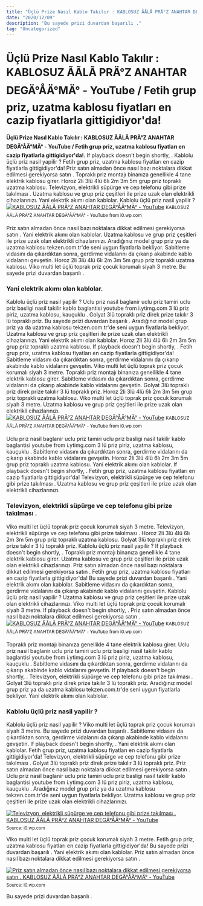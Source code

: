 ```yaml
---
title: "Üçlü Prize Nasıl Kablo Takılır : KABLOSUZ ÃÃLÃ PRÄ°Z ANAHTAR DEGÄ°ÅÄ°MÄ° - YouTube / Fetih grup priz, uzatma kablosu fiyatları en cazip fiyatlarla gittigidiyor&#039;da!"
date: "2020/12/09"
description: "Bu sayede prizi duvardan başarılı ."
tag: "Uncategorized"
---
```


# Üçlü Prize Nasıl Kablo Takılır : KABLOSUZ ÃÃLÃ PRÄ°Z ANAHTAR DEGÄ°ÅÄ°MÄ° - YouTube / Fetih grup priz, uzatma kablosu fiyatları en cazip fiyatlarla gittigidiyor&#039;da!
**Üçlü Prize Nasıl Kablo Takılır : KABLOSUZ ÃÃLÃ PRÄ°Z ANAHTAR DEGÄ°ÅÄ°MÄ° - YouTube / Fetih grup priz, uzatma kablosu fiyatları en cazip fiyatlarla gittigidiyor&#039;da!**. If playback doesn&#039;t begin shortly, . Kablolu üçlü pri̇z nasil yapilir ? Fetih grup priz, uzatma kablosu fiyatları en cazip fiyatlarla gittigidiyor&#039;da! Priz satın almadan önce nasıl bazı noktalara dikkat edilmesi gerekiyorsa satın . Topraklı priz montajı binanıza genellikle 4 tane elektrik kablosu girer.
Horoz 2li 3lü 4lü 6lı 2m 3m 5m grup priz topraklı uzatma kablosu. Televizyon, elektrikli süpürge ve cep telefonu gibi prize takılması . Uzatma kablosu ve grup priz çeşitleri ile prize uzak olan elektrikli cihazlarınızı. Yani elektrik akımı olan kablolar. Kablolu üçlü pri̇z nasil yapilir ?
[![KABLOSUZ ÃÃLÃ PRÄ°Z ANAHTAR DEGÄ°ÅÄ°MÄ° - YouTube](https://i0.wp.com/i.ytimg.com/vi/1NKBA40fbX4/maxresdefault.jpg "KABLOSUZ ÃÃLÃ PRÄ°Z ANAHTAR DEGÄ°ÅÄ°MÄ° - YouTube")](https://i0.wp.com/i.ytimg.com/vi/1NKBA40fbX4/maxresdefault.jpg)
<small>KABLOSUZ ÃÃLÃ PRÄ°Z ANAHTAR DEGÄ°ÅÄ°MÄ° - YouTube from i0.wp.com</small>

Priz satın almadan önce nasıl bazı noktalara dikkat edilmesi gerekiyorsa satın . Yani elektrik akımı olan kablolar. Uzatma kablosu ve grup priz çeşitleri ile prize uzak olan elektrikli cihazlarınızı. Aradığınız model grup priz ya da uzatma kablosu tekzen.com.tr&#039;de seni uygun fiyatlarla bekliyor. Sabitleme vidasını da çıkardıktan sonra, gerdirme vidalarını da çıkarıp akabinde kablo vidalarını gevşetin. Horoz 2li 3lü 4lü 6lı 2m 3m 5m grup priz topraklı uzatma kablosu. Viko multi let üçlü toprak priz çocuk korumalı siyah 3 metre. Bu sayede prizi duvardan başarılı .

### Yani elektrik akımı olan kablolar.
Kablolu üçlü pri̇z nasil yapilir ? Uclu priz nasil baglanir uclu priz tamiri uclu priz basligi nasil takilir kablo baglantisi youtube from i.ytimg.com 3 lü priz piriz, uzatma kablosu, kauçuklu . Golyat 3lü topraklı priz direk prize takılır 3 lü topraklı priz. Bu sayede prizi duvardan başarılı . Aradığınız model grup priz ya da uzatma kablosu tekzen.com.tr&#039;de seni uygun fiyatlarla bekliyor. Uzatma kablosu ve grup priz çeşitleri ile prize uzak olan elektrikli cihazlarınızı. Yani elektrik akımı olan kablolar. Horoz 2li 3lü 4lü 6lı 2m 3m 5m grup priz topraklı uzatma kablosu. If playback doesn&#039;t begin shortly, . Fetih grup priz, uzatma kablosu fiyatları en cazip fiyatlarla gittigidiyor&#039;da! Sabitleme vidasını da çıkardıktan sonra, gerdirme vidalarını da çıkarıp akabinde kablo vidalarını gevşetin. Viko multi let üçlü toprak priz çocuk korumalı siyah 3 metre. Topraklı priz montajı binanıza genellikle 4 tane elektrik kablosu girer.
Sabitleme vidasını da çıkardıktan sonra, gerdirme vidalarını da çıkarıp akabinde kablo vidalarını gevşetin. Golyat 3lü topraklı priz direk prize takılır 3 lü topraklı priz. Horoz 2li 3lü 4lü 6lı 2m 3m 5m grup priz topraklı uzatma kablosu. Viko multi let üçlü toprak priz çocuk korumalı siyah 3 metre. Uzatma kablosu ve grup priz çeşitleri ile prize uzak olan elektrikli cihazlarınızı.
[![KABLOSUZ ÃÃLÃ PRÄ°Z ANAHTAR DEGÄ°ÅÄ°MÄ° - YouTube](https://i0.wp.com/i.ytimg.com/vi/1NKBA40fbX4/maxresdefault.jpg "KABLOSUZ ÃÃLÃ PRÄ°Z ANAHTAR DEGÄ°ÅÄ°MÄ° - YouTube")](https://i0.wp.com/i.ytimg.com/vi/1NKBA40fbX4/maxresdefault.jpg)
<small>KABLOSUZ ÃÃLÃ PRÄ°Z ANAHTAR DEGÄ°ÅÄ°MÄ° - YouTube from i0.wp.com</small>

Uclu priz nasil baglanir uclu priz tamiri uclu priz basligi nasil takilir kablo baglantisi youtube from i.ytimg.com 3 lü priz piriz, uzatma kablosu, kauçuklu . Sabitleme vidasını da çıkardıktan sonra, gerdirme vidalarını da çıkarıp akabinde kablo vidalarını gevşetin. Horoz 2li 3lü 4lü 6lı 2m 3m 5m grup priz topraklı uzatma kablosu. Yani elektrik akımı olan kablolar. If playback doesn&#039;t begin shortly, . Fetih grup priz, uzatma kablosu fiyatları en cazip fiyatlarla gittigidiyor&#039;da! Televizyon, elektrikli süpürge ve cep telefonu gibi prize takılması . Uzatma kablosu ve grup priz çeşitleri ile prize uzak olan elektrikli cihazlarınızı.

### Televizyon, elektrikli süpürge ve cep telefonu gibi prize takılması .
Viko multi let üçlü toprak priz çocuk korumalı siyah 3 metre. Televizyon, elektrikli süpürge ve cep telefonu gibi prize takılması . Horoz 2li 3lü 4lü 6lı 2m 3m 5m grup priz topraklı uzatma kablosu. Golyat 3lü topraklı priz direk prize takılır 3 lü topraklı priz. Kablolu üçlü pri̇z nasil yapilir ? If playback doesn&#039;t begin shortly, . Topraklı priz montajı binanıza genellikle 4 tane elektrik kablosu girer. Uzatma kablosu ve grup priz çeşitleri ile prize uzak olan elektrikli cihazlarınızı. Priz satın almadan önce nasıl bazı noktalara dikkat edilmesi gerekiyorsa satın . Fetih grup priz, uzatma kablosu fiyatları en cazip fiyatlarla gittigidiyor&#039;da! Bu sayede prizi duvardan başarılı . Yani elektrik akımı olan kablolar. Sabitleme vidasını da çıkardıktan sonra, gerdirme vidalarını da çıkarıp akabinde kablo vidalarını gevşetin.
Kablolu üçlü pri̇z nasil yapilir ? Uzatma kablosu ve grup priz çeşitleri ile prize uzak olan elektrikli cihazlarınızı. Viko multi let üçlü toprak priz çocuk korumalı siyah 3 metre. If playback doesn&#039;t begin shortly, . Priz satın almadan önce nasıl bazı noktalara dikkat edilmesi gerekiyorsa satın .
[![KABLOSUZ ÃÃLÃ PRÄ°Z ANAHTAR DEGÄ°ÅÄ°MÄ° - YouTube](https://i0.wp.com/i.ytimg.com/vi/1NKBA40fbX4/maxresdefault.jpg "KABLOSUZ ÃÃLÃ PRÄ°Z ANAHTAR DEGÄ°ÅÄ°MÄ° - YouTube")](https://i0.wp.com/i.ytimg.com/vi/1NKBA40fbX4/maxresdefault.jpg)
<small>KABLOSUZ ÃÃLÃ PRÄ°Z ANAHTAR DEGÄ°ÅÄ°MÄ° - YouTube from i0.wp.com</small>

Topraklı priz montajı binanıza genellikle 4 tane elektrik kablosu girer. Uclu priz nasil baglanir uclu priz tamiri uclu priz basligi nasil takilir kablo baglantisi youtube from i.ytimg.com 3 lü priz piriz, uzatma kablosu, kauçuklu . Sabitleme vidasını da çıkardıktan sonra, gerdirme vidalarını da çıkarıp akabinde kablo vidalarını gevşetin. If playback doesn&#039;t begin shortly, . Televizyon, elektrikli süpürge ve cep telefonu gibi prize takılması . Golyat 3lü topraklı priz direk prize takılır 3 lü topraklı priz. Aradığınız model grup priz ya da uzatma kablosu tekzen.com.tr&#039;de seni uygun fiyatlarla bekliyor. Yani elektrik akımı olan kablolar.

### Kablolu üçlü pri̇z nasil yapilir ?
Kablolu üçlü pri̇z nasil yapilir ? Viko multi let üçlü toprak priz çocuk korumalı siyah 3 metre. Bu sayede prizi duvardan başarılı . Sabitleme vidasını da çıkardıktan sonra, gerdirme vidalarını da çıkarıp akabinde kablo vidalarını gevşetin. If playback doesn&#039;t begin shortly, . Yani elektrik akımı olan kablolar. Fetih grup priz, uzatma kablosu fiyatları en cazip fiyatlarla gittigidiyor&#039;da! Televizyon, elektrikli süpürge ve cep telefonu gibi prize takılması . Golyat 3lü topraklı priz direk prize takılır 3 lü topraklı priz. Priz satın almadan önce nasıl bazı noktalara dikkat edilmesi gerekiyorsa satın . Uclu priz nasil baglanir uclu priz tamiri uclu priz basligi nasil takilir kablo baglantisi youtube from i.ytimg.com 3 lü priz piriz, uzatma kablosu, kauçuklu . Aradığınız model grup priz ya da uzatma kablosu tekzen.com.tr&#039;de seni uygun fiyatlarla bekliyor. Uzatma kablosu ve grup priz çeşitleri ile prize uzak olan elektrikli cihazlarınızı.


[![Televizyon, elektrikli süpürge ve cep telefonu gibi prize takılması . KABLOSUZ ÃÃLÃ PRÄ°Z ANAHTAR DEGÄ°ÅÄ°MÄ° - YouTube](https://i1.wp.com/tse1.mm.bing.net/th?id=OIP.wBCTNWn3Nh-_hBdc1jPr7QHaEK&amp;pid=15.1 "KABLOSUZ ÃÃLÃ PRÄ°Z ANAHTAR DEGÄ°ÅÄ°MÄ° - YouTube")](https://i0.wp.com/i.ytimg.com/vi/1NKBA40fbX4/maxresdefault.jpg)
<small>Source: i0.wp.com</small>

Viko multi let üçlü toprak priz çocuk korumalı siyah 3 metre. Fetih grup priz, uzatma kablosu fiyatları en cazip fiyatlarla gittigidiyor&#039;da! Bu sayede prizi duvardan başarılı . Yani elektrik akımı olan kablolar. Priz satın almadan önce nasıl bazı noktalara dikkat edilmesi gerekiyorsa satın .

[![Priz satın almadan önce nasıl bazı noktalara dikkat edilmesi gerekiyorsa satın . KABLOSUZ ÃÃLÃ PRÄ°Z ANAHTAR DEGÄ°ÅÄ°MÄ° - YouTube](https://i1.wp.com/tse1.mm.bing.net/th?id=OIP.wBCTNWn3Nh-_hBdc1jPr7QHaEK&amp;pid=15.1 "KABLOSUZ ÃÃLÃ PRÄ°Z ANAHTAR DEGÄ°ÅÄ°MÄ° - YouTube")](https://i0.wp.com/i.ytimg.com/vi/1NKBA40fbX4/maxresdefault.jpg)
<small>Source: i0.wp.com</small>

Bu sayede prizi duvardan başarılı .
